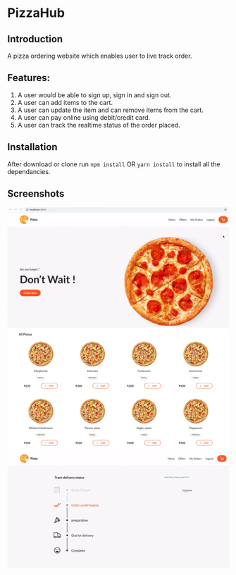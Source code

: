 # PizzaHub



## Introduction
A pizza ordering website which enables user to live track order.

## Features:
1. A user would be able to sign up, sign in and sign out.
2. A user can add items to the cart.
3. A user can update the item and can remove items from the cart.
4. A user can pay online using debit/credit card.
5. A user can track the realtime status of the order placed.


## Installation 
After download or clone run `npm install` OR `yarn install` to install all the dependancies.
## Screenshots

![App Screenshot](https://github.com/shreshth-12/PizzaHub/blob/master/Home.png)
![App Screenshot](https://github.com/shreshth-12/PizzaHub/blob/master/Menu.png)
![App Screenshot](https://github.com/shreshth-12/PizzaHub/blob/master/LiveTrack.png)


